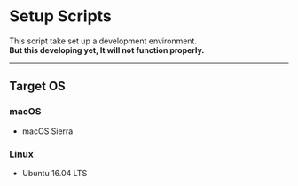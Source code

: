 # Setup Scripts

This script take set up a development environment.<br>
**But this developing yet, It will not function properly.**

---------------------------------
## Target OS

### macOS

* macOS Sierra



### Linux

* Ubuntu 16.04 LTS

